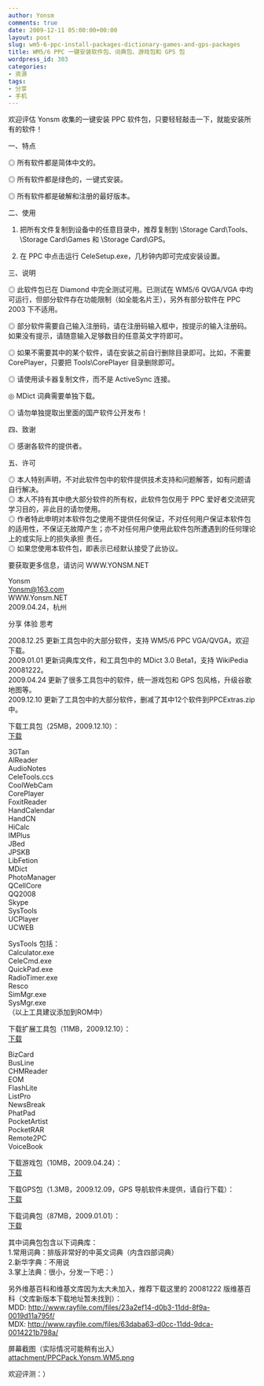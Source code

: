 ```yaml
---
author: Yonsm
comments: true
date: 2009-12-11 05:00:00+00:00
layout: post
slug: wm5-6-ppc-install-packages-dictionary-games-and-gps-packages
title: WM5/6 PPC 一键安装软件包、词典包、游戏包和 GPS 包
wordpress_id: 303
categories:
- 资源
tags:
- 分享
- 手机
---
```


欢迎评估 Yonsm 收集的一键安装 PPC 软件包，只要轻轻敲击一下，就能安装所有的软件！  
  
一、特点  
  
◎ 所有软件都是简体中文的。  
  
◎ 所有软件都是绿色的，一键式安装。  
  
◎ 所有软件都是破解和注册的最好版本。  
  
  
二、使用  
  
1. 把所有文件复制到设备中的任意目录中，推荐复制到 \Storage Card\Tools、\Storage Card\Games 和 \Storage Card\GPS。  
  
2. 在 PPC 中点击运行 CeleSetup.exe，几秒钟内即可完成安装设置。<!-- more -->  
  
  
三、说明  
  
◎ 此软件包已在 Diamond 中完全测试可用。已测试在 WM5/6 QVGA/VGA 中均可运行，但部分软件存在功能限制（如全能名片王），另外有部分软件在 PPC 2003 下不适用。  
  
◎ 部分软件需要自己输入注册码，请在注册码输入框中，按提示的输入注册码。如果没有提示，请随意输入足够数目的任意英文字符即可。  
  
◎ 如果不需要其中的某个软件，请在安装之前自行删除目录即可。比如，不需要 CorePlayer，只要把 Tools\CorePlayer 目录删除即可。  
  
◎ 请使用读卡器复制文件，而不是 ActiveSync 连接。  
   
◎ MDict 词典需要单独下载。  
  
◎ 请勿单独提取出里面的国产软件公开发布！  
  
  
四、致谢  
  
◎ 感谢各软件的提供者。  
  
  
五、许可  
  
◎ 本人特别声明，不对此软件包中的软件提供技术支持和问题解答，如有问题请自行解决。  
◎ 本人不持有其中绝大部分软件的所有权，此软件包仅用于 PPC 爱好者交流研究学习目的，非此目的请勿使用。  
◎ 作者特此申明对本软件包之使用不提供任何保证，不对任何用户保证本软件包的适用性，不保证无故障产生；亦不对任何用户使用此软件包所遭遇到的任何理论上的或实际上的损失承担 责任。  
◎ 如果您使用本软件包，即表示已经默认接受了此协议。  
  
要获取更多信息，请访问 WWW.YONSM.NET  
  
  
Yonsm  
Yonsm@163.com  
WWW.Yonsm.NET  
2009.04.24，杭州  
  
分享 体验 思考  
  
  
2008.12.25  更新工具包中的大部分软件，支持 WM5/6 PPC VGA/QVGA，欢迎下载。  
2009.01.01  更新词典库文件，和工具包中的 MDict 3.0 Beta1，支持 WikiPedia 20081222。  
2009.04.24  更新了很多工具包中的软件，统一游戏包和 GPS 包风格，升级谷歌地图等。  
2009.12.10  更新了工具包中的大部分软件，删减了其中12个软件到PPCExtras.zip中。  
  
  
下载工具包（25MB，2009.12.10）：  
[下载](/asserts/PPCTools.zip)  
  
  
3GTan  
AlReader  
AudioNotes  
CeleTools.ccs  
CoolWebCam  
CorePlayer  
FoxitReader  
HandCalendar  
HandCN  
HiCalc  
IMPlus  
JBed  
JPSKB  
LibFetion  
MDict  
PhotoManager  
QCellCore  
QQ2008  
Skype  
SysTools  
UCPlayer  
UCWEB  
  
  
  
SysTools 包括：  
Calculator.exe  
CeleCmd.exe  
QuickPad.exe  
RadioTimer.exe  
Resco  
SimMgr.exe  
SysMgr.exe  
（以上工具建议添加到ROM中）  
  
  
下载扩展工具包（11MB，2009.12.10）：  
[下载](/asserts/PPCExtras.zip)  
  
BizCard  
BusLine  
CHMReader  
EOM  
FlashLite  
ListPro  
NewsBreak  
PhatPad  
PocketArtist  
PocketRAR  
Remote2PC  
VoiceBook  
  
下载游戏包（10MB，2009.04.24）：  
[下载](/asserts/PPCGames.zip)  
  
下载GPS包（1.3MB，2009.12.09，GPS 导航软件未提供，请自行下载）：  
[下载](/asserts/PPCGPS.zip)  
  
下载词典包（87MB，2009.01.01）：  
[下载](/asserts/PPCDicts.rar)  
  
  
其中词典包包含以下词典库：  
1.常用词典：排版非常好的中英文词典（内含四部词典）  
2.新华字典：不用说  
3.掌上法典：很小，分发一下吧：）  
  
另外维基百科和维基文库因为太大未加入，推荐下载这里的 20081222 版维基百科（文库新版本下载地址暂未找到）：  
MDD: http://www.rayfile.com/files/23a2ef14-d0b3-11dd-8f9a-0019d11a795f/  
MDX: http://www.rayfile.com/files/63daba63-d0cc-11dd-9dca-0014221b798a/  
  
  
屏幕截图（实际情况可能稍有出入）  
[attachment/PPCPack.Yonsm.WM5.png](attachment/PPCPack.Yonsm.WM5.png)  
  
欢迎评测：）  

